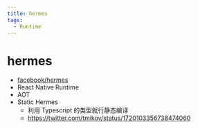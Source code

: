 ```yaml
---
title: hermes
tags:
  - Runtime
---
```


# hermes

- [facebook/hermes](https://github.com/facebook/hermes)
- React Native Runtime
- AOT
- Static Hermes
  - 利用 Typescript 的类型就行静态编译
  - https://twitter.com/tmikov/status/1720103356738474060
